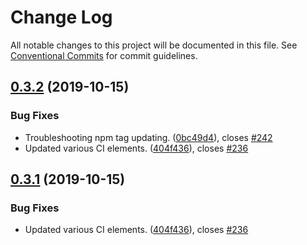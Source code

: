 # Change Log

All notable changes to this project will be documented in this file.
See [Conventional Commits](https://conventionalcommits.org) for commit guidelines.

## [0.3.2](https://github.com/thrashplay/thrashplay-app-creators/compare/@thrashplay/bootstrap-library@0.3.2-next.0...@thrashplay/bootstrap-library@0.3.2) (2019-10-15)


### Bug Fixes

* Troubleshooting npm tag updating. ([0bc49d4](https://github.com/thrashplay/thrashplay-app-creators/commit/0bc49d4)), closes [#242](https://github.com/thrashplay/thrashplay-app-creators/issues/242)
* Updated various CI elements. ([404f436](https://github.com/thrashplay/thrashplay-app-creators/commit/404f436)), closes [#236](https://github.com/thrashplay/thrashplay-app-creators/issues/236)





## [0.3.1](https://github.com/thrashplay/thrashplay-app-creators/compare/@thrashplay/bootstrap-library@0.3.1-next.0...@thrashplay/bootstrap-library@0.3.1) (2019-10-15)


### Bug Fixes

* Updated various CI elements. ([404f436](https://github.com/thrashplay/thrashplay-app-creators/commit/404f436)), closes [#236](https://github.com/thrashplay/thrashplay-app-creators/issues/236)
